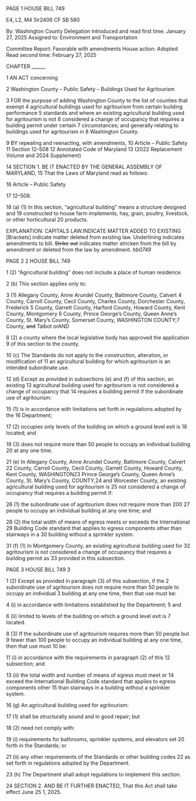 PAGE 1
HOUSE BILL 749

E4, L2, M4 5lr2406
CF SB 580

By: Washington County Delegation
Introduced and read first time: January 27, 2025
Assigned to: Environment and Transportation

Committee Report: Favorable with amendments
House action: Adopted
Read second time: February 27, 2025

CHAPTER ______

1 AN ACT concerning

2 Washington County – Public Safety – Buildings Used for Agritourism

3 FOR the purpose of adding Washington County to the list of counties that exempt
4 agricultural buildings used for agritourism from certain building performance
5 standards and where an existing agricultural building used for agritourism is not
6 considered a change of occupancy that requires a building permit under certain
7 circumstances; and generally relating to buildings used for agritourism in
8 Washington County.

9 BY repealing and reenacting, with amendments,
10 Article – Public Safety
11 Section 12–508
12 Annotated Code of Maryland
13 (2022 Replacement Volume and 2024 Supplement)

14 SECTION 1. BE IT ENACTED BY THE GENERAL ASSEMBLY OF MARYLAND,
15 That the Laws of Maryland read as follows:

16 Article – Public Safety

17 12–508.

18 (a) (1) In this section, “agricultural building” means a structure designed and
19 constructed to house farm implements, hay, grain, poultry, livestock, or other horticultural
20 products.

EXPLANATION: CAPITALS LAW.INDICATE MATTER ADDED TO EXISTING
[Brackets] indicate matter deleted from existing law.
Underlining indicates amendments to bill.
~~Strike~~ ~~out~~ indicates matter stricken from the bill by amendment or deleted from the law by
amendment. *hb0749*

PAGE 2
2 HOUSE BILL 749

1 (2) “Agricultural building” does not include a place of human residence.

2 (b) This section applies only to:

3 (1) Allegany County, Anne Arundel County, Baltimore County, Calvert
4 County, Carroll County, Cecil County, Charles County, Dorchester County, Frederick
5 County, Garrett County, Harford County, Howard County, Kent County, Montgomery
6 County, Prince George’s County, Queen Anne’s County, St. Mary’s County, Somerset
County, WASHINGTON COUNTY;7 County, ~~and~~ Talbot orAND

8 (2) a county where the local legislative body has approved the application
9 of this section to the county.

10 (c) The Standards do not apply to the construction, alteration, or modification of
11 an agricultural building for which agritourism is an intended subordinate use.

12 (d) Except as provided in subsections (e) and (f) of this section, an existing
13 agricultural building used for agritourism is not considered a change of occupancy that
14 requires a building permit if the subordinate use of agritourism:

15 (1) is in accordance with limitations set forth in regulations adopted by the
16 Department;

17 (2) occupies only levels of the building on which a ground level exit is
18 located; and

19 (3) does not require more than 50 people to occupy an individual building
20 at any one time.

21 (e) In Allegany County, Anne Arundel County, Baltimore County, Calvert
22 County, Carroll County, Cecil County, Garrett County, Howard County, Kent County,
WASHINGTON23 Prince George’s County, Queen Anne’s County, St. Mary’s County,
COUNTY,24 and Worcester County, an existing agricultural building used for agritourism is
25 not considered a change of occupancy that requires a building permit if:

26 (1) the subordinate use of agritourism does not require more than 200
27 people to occupy an individual building at any one time; and

28 (2) the total width of means of egress meets or exceeds the International
29 Building Code standard that applies to egress components other than stairways in a
30 building without a sprinkler system.

31 (f) (1) In Montgomery County, an existing agricultural building used for
32 agritourism is not considered a change of occupancy that requires a building permit as
33 provided in this subsection.

PAGE 3
HOUSE BILL 749 3

1 (2) Except as provided in paragraph (3) of this subsection, if the
2 subordinate use of agritourism does not require more than 50 people to occupy an individual
3 building at any one time, then that use must be:

4 (i) in accordance with limitations established by the Department;
5 and

6 (ii) limited to levels of the building on which a ground level exit is
7 located.

8 (3) If the subordinate use of agritourism requires more than 50 people but
9 fewer than 100 people to occupy an individual building at any one time, then that use must
10 be:

11 (i) in accordance with the requirements in paragraph (2) of this
12 subsection; and

13 (ii) the total width and number of means of egress must meet or
14 exceed the International Building Code standard that applies to egress components other
15 than stairways in a building without a sprinkler system.

16 (g) An agricultural building used for agritourism:

17 (1) shall be structurally sound and in good repair; but

18 (2) need not comply with:

19 (i) requirements for bathrooms, sprinkler systems, and elevators set
20 forth in the Standards; or

21 (ii) any other requirements of the Standards or other building codes
22 as set forth in regulations adopted by the Department.

23 (h) The Department shall adopt regulations to implement this section.

24 SECTION 2. AND BE IT FURTHER ENACTED, That this Act shall take effect June
25 1, 2025.